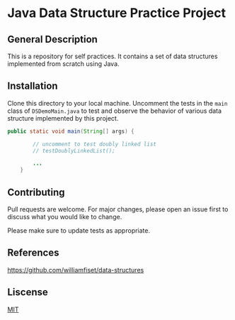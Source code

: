 # Java Data Structure Practice Project

## General Description

This is a repository for self practices. It contains a set of data structures implemented from scratch using Java.

## Installation

Clone this directory to your local machine. Uncomment the tests in the `main` class of `DSDemoMain.java` to test and observe the behavior of various data structure implemented by this project.

```java
public static void main(String[] args) {

        // uncomment to test doubly linked list
        // testDoublyLinkedList();

        ...
    }
```

## Contributing

Pull requests are welcome. For major changes, please open an issue first to discuss what you would like to change.

Please make sure to update tests as appropriate.

## References

https://github.com/williamfiset/data-structures

## Liscense

[MIT](https://choosealicense.com/licenses/mit/)

